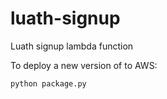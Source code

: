 # luath-signup
Luath signup lambda function

To deploy a new version of to AWS:

`python package.py`
